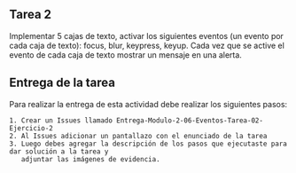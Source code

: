 ## Tarea 2

Implementar 5 cajas de texto, activar los siguientes eventos (un evento por cada caja de texto): focus, blur, keypress, keyup. 
Cada vez que se active el evento de cada caja de texto mostrar un mensaje en una alerta.

## Entrega de la tarea

Para realizar la entrega de esta actividad debe realizar los siguientes pasos:

    1. Crear un Issues llamado Entrega-Modulo-2-06-Eventos-Tarea-02-Ejercicio-2
    2. Al Issues adicionar un pantallazo con el enunciado de la tarea
    3. Luego debes agregar la descripción de los pasos que ejecutaste para dar solución a la tarea y 
       adjuntar las imágenes de evidencia.  


